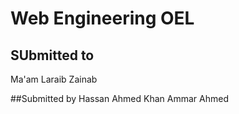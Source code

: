 # Web Engineering OEL

## SUbmitted to
Ma'am Laraib Zainab

##Submitted by
Hassan Ahmed Khan
Ammar Ahmed

